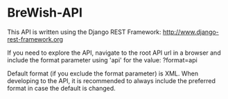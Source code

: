 # BreWish-API
This API is written using the Django REST Framework: http://www.django-rest-framework.org

If you need to explore the API, navigate to the root API url in a browser and include the format parameter using 
'api' for the value:
<root API URL>?format=api

Default format (if you exclude the format parameter) is XML. When developing to the API, it is recommended to always include the preferred format in case the default is changed.
